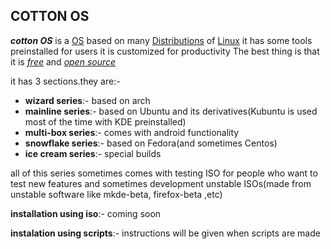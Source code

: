 ﻿## COTTON OS

***cotton OS*** is a <a href="https://en.wikipedia.org/wiki/Operating_system">OS</a> based on many <a href="https://en.wikipedia.org/wiki/Linux_distribution">Distributions</a> of <a href="https://en.wikipedia.org/wiki/Linux">Linux</a>
it has some tools preinstalled for users it is customized for productivity
The best thing is that it is *<a href="https://en.wikipedia.org/wiki/Free_software">free</a>* and *<a href="https://en.wikipedia.org/wiki/Open_source">open source</a>*


it has 3 sections.they are:-
* **wizard series**:- based on arch
* **mainline series**:- based on Ubuntu and its derivatives(Kubuntu is used most of the time with KDE preinstalled)
* **multi-box series**:- comes with android functionality 
* **snowflake series**:- based on Fedora(and sometimes Centos)
*  **ice cream series**:- special builds


all of this series sometimes comes with testing ISO for people who want to test new features and sometimes development unstable ISOs(made from unstable software like mkde-beta, firefox-beta ,etc)

**installation using iso**:- coming soon

**instalation using scripts**:- instructions will be given when scripts are made
